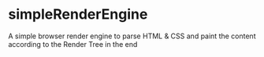 # simpleRenderEngine
A simple browser render engine to parse HTML &amp; CSS and paint the content according to the Render Tree in the end 

